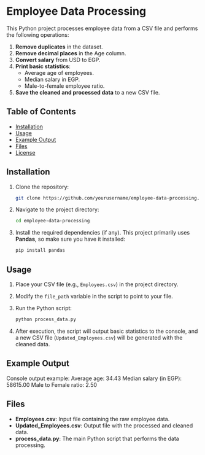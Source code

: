 # Employee Data Processing

This Python project processes employee data from a CSV file and performs the following operations:

1. **Remove duplicates** in the dataset.
2. **Remove decimal places** in the Age column.
3. **Convert salary** from USD to EGP.
4. **Print basic statistics**:
   - Average age of employees.
   - Median salary in EGP.
   - Male-to-female employee ratio.
5. **Save the cleaned and processed data** to a new CSV file.

## Table of Contents
- [Installation](#installation)
- [Usage](#usage)
- [Example Output](#example-output)
- [Files](#files)
- [License](#license)

## Installation

1. Clone the repository:
    ```bash
    git clone https://github.com/yourusername/employee-data-processing.git
    ```
2. Navigate to the project directory:
    ```bash
    cd employee-data-processing
    ```
3. Install the required dependencies (if any). This project primarily uses **Pandas**, so make sure you have it installed:
    ```bash
    pip install pandas
    ```

## Usage

1. Place your CSV file (e.g., `Employees.csv`) in the project directory.
2. Modify the `file_path` variable in the script to point to your file.

3. Run the Python script:
    ```bash
    python process_data.py
    ```

4. After execution, the script will output basic statistics to the console, and a new CSV file (`Updated_Employees.csv`) will be generated with the cleaned data.

## Example Output

Console output example: Average age: 34.43 Median salary (in EGP): 58615.00 Male to Female ratio: 2.50


## Files

- **Employees.csv**: Input file containing the raw employee data.
- **Updated_Employees.csv**: Output file with the processed and cleaned data.
- **process_data.py**: The main Python script that performs the data processing.



